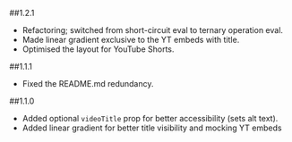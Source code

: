 ##1.2.1

- Refactoring; switched from short-circuit eval to ternary operation eval.
- Made linear gradient exclusive to the YT embeds with title.
- Optimised the layout for YouTube Shorts.

##1.1.1

- Fixed the README.md redundancy.

##1.1.0

- Added optional `videoTitle` prop for better accessibility (sets alt text).
- Added linear gradient for better title visibility and mocking YT embeds
